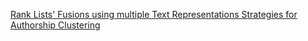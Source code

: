 [Rank Lists' Fusions using multiple Text Representations Strategies for Authorship Clustering](versions/intermediate/margueron_thesis_intermediate_version.pdf)
